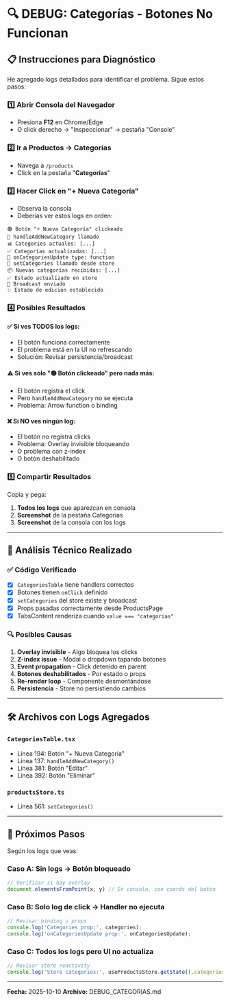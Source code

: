 # 🔍 DEBUG: Categorías - Botones No Funcionan

## 📋 Instrucciones para Diagnóstico

He agregado logs detallados para identificar el problema. Sigue estos pasos:

### 1️⃣ Abrir Consola del Navegador
- Presiona **F12** en Chrome/Edge
- O click derecho → "Inspeccionar" → pestaña "Console"

### 2️⃣ Ir a Productos → Categorías
- Navega a `/products`
- Click en la pestaña "**Categorías**"

### 3️⃣ Hacer Click en "+ Nueva Categoría"
- Observa la consola
- Deberías ver estos logs en orden:

```
🟢 Botón "+ Nueva Categoría" clickeado
🔵 handleAddNewCategory llamado
📊 Categories actuales: [...]
✅ Categorías actualizadas: [...]
🔧 onCategoriesUpdate type: function
🔴 setCategories llamado desde store
📦 Nuevas categorías recibidas: [...]
✅ Estado actualizado en store
📡 Broadcast enviado
✨ Estado de edición establecido
```

### 4️⃣ Posibles Resultados

#### ✅ **Si ves TODOS los logs:**
- El botón funciona correctamente
- El problema está en la UI no refrescando
- Solución: Revisar persistencia/broadcast

#### ⚠️ **Si ves solo "🟢 Botón clickeado" pero nada más:**
- El botón registra el click
- Pero `handleAddNewCategory` no se ejecuta
- Problema: Arrow function o binding

#### ❌ **Si NO ves ningún log:**
- El botón no registra clicks
- Problema: Overlay invisible bloqueando
- O problema con z-index
- O botón deshabilitado

### 5️⃣ Compartir Resultados

Copia y pega:
1. **Todos los logs** que aparezcan en consola
2. **Screenshot** de la pestaña Categorías
3. **Screenshot** de la consola con los logs

---

## 🔬 Análisis Técnico Realizado

### ✅ Código Verificado
- [x] `CategoriesTable` tiene handlers correctos
- [x] Botones tienen `onClick` definido
- [x] `setCategories` del store existe y broadcast
- [x] Props pasadas correctamente desde ProductsPage
- [x] TabsContent renderiza cuando `value === "categorias"`

### 🔍 Posibles Causas

1. **Overlay invisible** - Algo bloquea los clicks
2. **Z-index issue** - Modal o dropdown tapando botones
3. **Event propagation** - Click detenido en parent
4. **Botones deshabilitados** - Por estado o props
5. **Re-render loop** - Componente desmontándose
6. **Persistencia** - Store no persistiendo cambios

---

## 🛠️ Archivos con Logs Agregados

### `CategoriesTable.tsx`
- Línea 194: Botón "+ Nueva Categoría"
- Línea 137: `handleAddNewCategory()`
- Línea 381: Botón "Editar"
- Línea 392: Botón "Eliminar"

### `productsStore.ts`
- Línea 561: `setCategories()`

---

## 🔄 Próximos Pasos

Según los logs que veas:

### Caso A: Sin logs → Botón bloqueado
```typescript
// Verificar si hay overlay
document.elementsFromPoint(x, y) // En consola, con coords del botón
```

### Caso B: Solo log de click → Handler no ejecuta
```typescript
// Revisar binding o props
console.log('Categories prop:', categories);
console.log('onCategoriesUpdate prop:', onCategoriesUpdate);
```

### Caso C: Todos los logs pero UI no actualiza
```typescript
// Revisar store reactivity
console.log('Store categories:', useProductsStore.getState().categories);
```

---

**Fecha:** 2025-10-10
**Archivo:** DEBUG_CATEGORIAS.md

